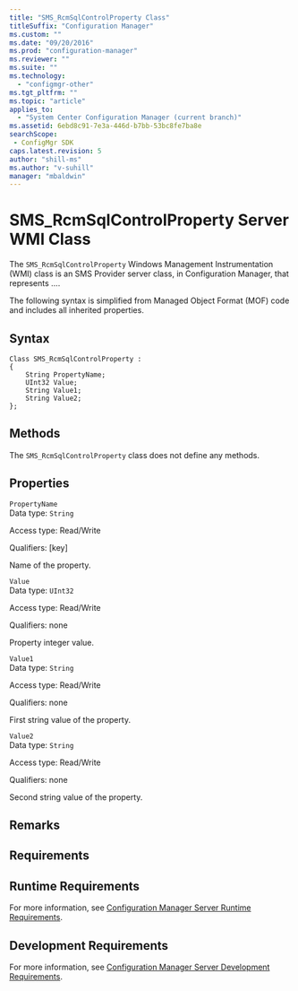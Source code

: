 ```yaml
---
title: "SMS_RcmSqlControlProperty Class"
titleSuffix: "Configuration Manager"
ms.custom: ""
ms.date: "09/20/2016"
ms.prod: "configuration-manager"
ms.reviewer: ""
ms.suite: ""
ms.technology:
  - "configmgr-other"
ms.tgt_pltfrm: ""
ms.topic: "article"
applies_to:
  - "System Center Configuration Manager (current branch)"
ms.assetid: 6ebd8c91-7e3a-446d-b7bb-53bc8fe7ba8esearchScope: - ConfigMgr SDK
caps.latest.revision: 5
author: "shill-ms"
ms.author: "v-suhill"
manager: "mbaldwin"
---
```

# SMS_RcmSqlControlProperty Server WMI Class
The `SMS_RcmSqlControlProperty` Windows Management Instrumentation (WMI) class is an SMS Provider server class, in Configuration Manager, that represents ….  

 The following syntax is simplified from Managed Object Format (MOF) code and includes all inherited properties.  

## Syntax  

```  
Class SMS_RcmSqlControlProperty :    
{  
    String PropertyName;  
    UInt32 Value;  
    String Value1;  
    String Value2;  
};  
```  

## Methods  
 The `SMS_RcmSqlControlProperty` class does not define any methods.  

## Properties  
 `PropertyName`  
 Data type: `String`  

 Access type: Read/Write  

 Qualifiers: [key]  

 Name of the property.  

 `Value`  
 Data type: `UInt32`  

 Access type: Read/Write  

 Qualifiers: none  

 Property integer value.  

 `Value1`  
 Data type: `String`  

 Access type: Read/Write  

 Qualifiers: none  

 First string value of the property.  

 `Value2`  
 Data type: `String`  

 Access type: Read/Write  

 Qualifiers: none  

 Second string value of the property.  

## Remarks  

## Requirements  

## Runtime Requirements  
 For more information, see [Configuration Manager Server Runtime Requirements](../../../../../develop/core/reqs/server-runtime-requirements.md).  

## Development Requirements  
 For more information, see [Configuration Manager Server Development Requirements](../../../../../develop/core/reqs/server-development-requirements.md).
